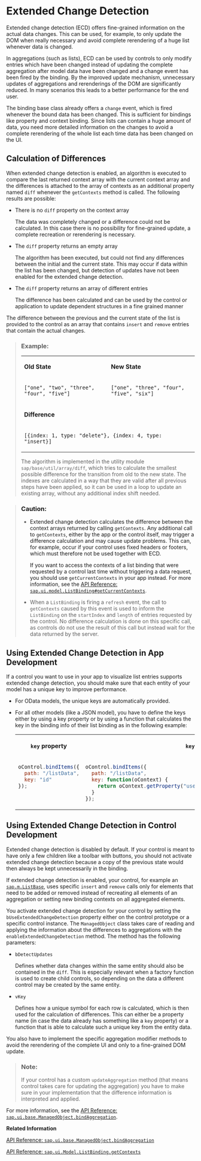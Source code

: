 <!-- loio7cdff73f308b4b10bdf7d83b7aba72e7 -->

# Extended Change Detection

Extended change detection \(ECD\) offers fine-grained information on the actual data changes. This can be used, for example, to only update the DOM when really necessary and avoid complete rerendering of a huge list whenever data is changed.

In aggregations \(such as lists\), ECD can be used by controls to only modify entries which have been changed instead of updating the complete aggregation after model data have been changed and a change event has been fired by the binding. By the improved update mechanism, unnecessary updates of aggregations and rerenderings of the DOM are significantly reduced. In many scenarios this leads to a better performance for the end user.

The binding base class already offers a `change` event, which is fired whenever the bound data has been changed. This is sufficient for bindings like property and context binding. Since lists can contain a huge amount of data, you need more detailed information on the changes to avoid a complete rerendering of the whole list each time data has been changed on the UI.



<a name="loio7cdff73f308b4b10bdf7d83b7aba72e7__section_efm_hht_scb"/>

## Calculation of Differences

When extended change detection is enabled, an algorithm is executed to compare the last returned context array with the current context array and the differences is attached to the array of contexts as an additional property named `diff` whenever the `getContexts` method is called. The following results are possible:

-   There is no `diff` property on the context array

    The data was completely changed or a difference could not be calculated. In this case there is no possibility for fine-grained update, a complete recreation or rerendering is necessary.

-   The `diff` property returns an empty array

    The algorithm has been executed, but could not find any differences between the initial and the current state. This may occur if data within the list has been changed, but detection of updates have not been enabled for the extended change detection.

-   The `diff` property returns an array of different entries

    The difference has been calculated and can be used by the control or application to update dependent structures in a fine grained manner


The difference between the previous and the current state of the list is provided to the control as an array that contains `insert` and `remove` entries that contain the actual changes.

> ### Example:  
> 
> <table>
> <tr>
> <td valign="top">
> 
>  **Old State** 
> 
> 
> 
> </td>
> <td valign="top">
> 
>  **New State** 
> 
> 
> 
> </td>
> </tr>
> <tr>
> <td valign="top">
> 
>  `["one", "two", "three", "four", "five"]` 
> 
> 
> 
> </td>
> <td valign="top">
> 
>  `["one", "three", "four", "five", "six"]` 
> 
> 
> 
> </td>
> </tr>
> <tr>
> <td valign="top" colspan="2">
> 
>  **Difference** 
> 
> 
> 
> </td>
> </tr>
> <tr>
> <td valign="top" colspan="2">
> 
>  `[{index: 1, type: "delete"}, {index: 4, type: "insert}]` 
> 
> 
> 
> </td>
> </tr>
> </table>
> 
> The algorithm is implemented in the utility module `sap/base/util/array/diff`, which tries to calculate the smallest possible difference for the transition from old to the new state. The indexes are calculated in a way that they are valid after all previous steps have been applied, so it can be used in a loop to update an existing array, without any additional index shift needed.

> ### Caution:  
> -   Extended change detection calculates the difference between the context arrays returned by calling `getContexts`. Any additional call to `getContexts`, either by the app or the control itself, may trigger a difference calculation and may cause update problems. This can, for example, occur if your control uses fixed headers or footers, which must therefore not be used together with ECD.
> 
>     If you want to access the contexts of a list binding that were requested by a control last time without triggering a data request, you should use `getCurrentContexts` in your app instead. For more information, see the [API Reference: `sap.ui.model.ListBinding#getCurrentContexts`](https://ui5.sap.com/#/api/sap.ui.model.ListBinding/methods/getCurrentContexts).
> 
> -   When a `ListBinding` is firing a `refresh` event, the call to `getContexts` caused by this event is used to inform the `ListBinding` on the `startIndex` and `length` of entries requested by the control. No difference calculation is done on this specific call, as controls do not use the result of this call but instead wait for the data returned by the server.



<a name="loio7cdff73f308b4b10bdf7d83b7aba72e7__section_a2g_vht_scb"/>

## Using Extended Change Detection in App Development

If a control you want to use in your app to visualize list entries supports extended change detection, you should make sure that each entity of your model has a unique key to improve performance.

-   For OData models, the unique keys are automatically provided.

-   For all other models \(like a JSON model\), you have to define the keys either by using a key property or by using a function that calculates the key in the binding info of their list binding as in the following example:


    <table>
    <tr>
    <th valign="top">

     `key` property


    
    </th>
    <th valign="top">

     `key` function


    
    </th>
    </tr>
    <tr>
    <td valign="top">

    ```js
    oControl.bindItems({
      path: "/listData",
      key: "id"
    });
    ```


    
    </td>
    <td valign="top">

    ```js
    oControl.bindItems({
      path: "/listData",
      key: function(oContext) {
        return oContext.getProperty("user") + oContext.getProperty("timestamp"); 
      }
    });
    ```


    
    </td>
    </tr>
    </table>
    



<a name="loio7cdff73f308b4b10bdf7d83b7aba72e7__section_w1g_5ht_scb"/>

## Using Extended Change Detection in Control Development

Extended change detection is disabled by default. If your control is meant to have only a few children like a toolbar with buttons, you should not activate extended change detection because a copy of the previous state would then always be kept unnecessarily in the binding.

If extended change detection is enabled, your control, for example an [`sap.m.ListBase`](https://ui5.sap.com/#/api/sap.m.ListBase), uses specific `insert` and `remove` calls only for elements that need to be added or removed instead of recreating all elements of an aggregation or setting new binding contexts on all aggregated elements.

You activate extended change detection for your control by setting the `bUseExtendedChangeDetection` property either on the control prototype or a specific control instance. The `ManagedObject` class takes care of reading and applying the information about the differences to aggregations with the `enableExtendedChangeDetection` method. The method has the following parameters:

-   `bDetectUpdates`

    Defines whether data changes within the same entity should also be contained in the `diff`. This is especially relevant when a factory function is used to create child controls, so depending on the data a different control may be created by the same entity.

-   `vKey`

    Defines how a unique symbol for each row is calculated, which is then used for the calculation of differences. This can either be a property name \(in case the data already has something like a `key` property\) or a function that is able to calculate such a unique key from the entity data.


You also have to implement the specific aggregation modifier methods to avoid the rerendering of the complete UI and only to a fine-grained DOM update.

> ### Note:  
> If your control has a custom `updateAggregation` method \(that means control takes care for updating the aggregation\) you have to make sure in your implementation that the difference information is interpreted and applied.

For more information, see the [API Reference: `sap.ui.base.ManagedObject.bindAggregation`](https://ui5.sap.com/#/api/sap.ui.base.ManagedObject/methods/bindAggregation).

**Related Information**  


[API Reference: `sap.ui.base.ManagedObject.bindAggregation`](https://ui5.sap.com/#/api/sap.ui.base.ManagedObject/methods/bindAggregation)

[API Reference: `sap.ui.Model.ListBinding.getContexts`](https://ui5.sap.com/#/api/sap.ui.model.ListBinding/methods/getContexts)

